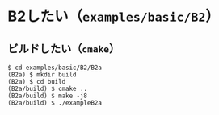 # B2したい（``examples/basic/B2``）

## ビルドしたい（``cmake``）

```console
$ cd examples/basic/B2/B2a
(B2a) $ mkdir build
(B2a) $ cd build
(B2a/build) $ cmake ..
(B2a/build) $ make -j8
(B2a/build) $ ./exampleB2a
```
